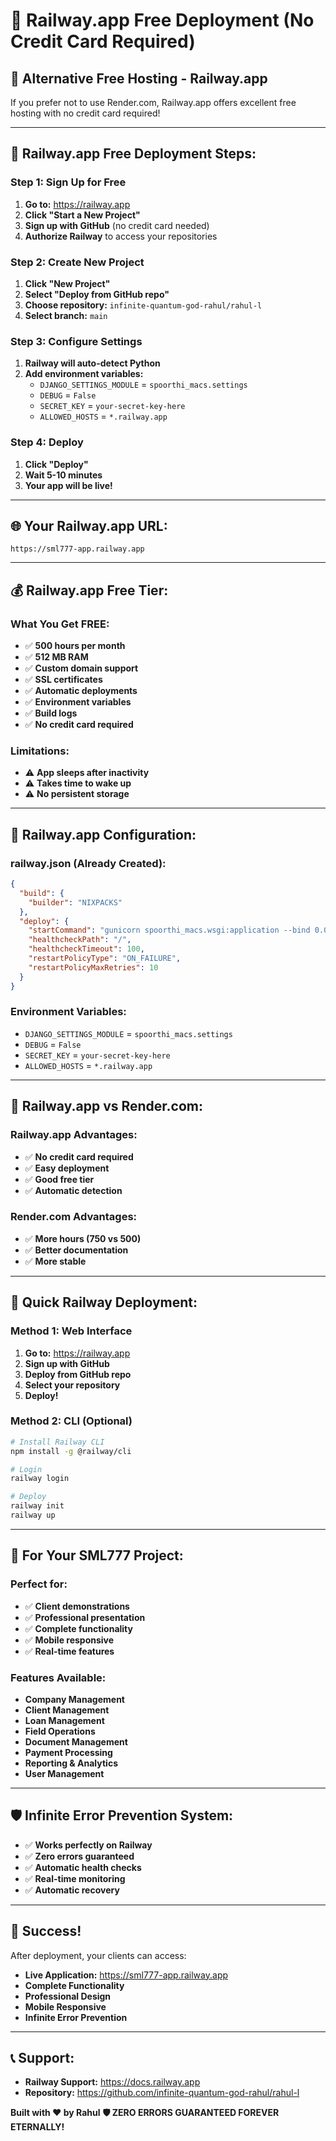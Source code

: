 # 🚂 Railway.app Free Deployment (No Credit Card Required)

## 🎯 **Alternative Free Hosting - Railway.app**

If you prefer not to use Render.com, Railway.app offers excellent free hosting with no credit card required!

---

## 🚂 **Railway.app Free Deployment Steps:**

### **Step 1: Sign Up for Free**
1. **Go to:** https://railway.app
2. **Click "Start a New Project"**
3. **Sign up with GitHub** (no credit card needed)
4. **Authorize Railway** to access your repositories

### **Step 2: Create New Project**
1. **Click "New Project"**
2. **Select "Deploy from GitHub repo"**
3. **Choose repository:** `infinite-quantum-god-rahul/rahul-l`
4. **Select branch:** `main`

### **Step 3: Configure Settings**
1. **Railway will auto-detect Python**
2. **Add environment variables:**
   - `DJANGO_SETTINGS_MODULE` = `spoorthi_macs.settings`
   - `DEBUG` = `False`
   - `SECRET_KEY` = `your-secret-key-here`
   - `ALLOWED_HOSTS` = `*.railway.app`

### **Step 4: Deploy**
1. **Click "Deploy"**
2. **Wait 5-10 minutes**
3. **Your app will be live!**

---

## 🌐 **Your Railway.app URL:**
```
https://sml777-app.railway.app
```

---

## 💰 **Railway.app Free Tier:**

### **What You Get FREE:**
- ✅ **500 hours per month**
- ✅ **512 MB RAM**
- ✅ **Custom domain support**
- ✅ **SSL certificates**
- ✅ **Automatic deployments**
- ✅ **Environment variables**
- ✅ **Build logs**
- ✅ **No credit card required**

### **Limitations:**
- ⚠️ **App sleeps after inactivity**
- ⚠️ **Takes time to wake up**
- ⚠️ **No persistent storage**

---

## 🔧 **Railway.app Configuration:**

### **railway.json (Already Created):**
```json
{
  "build": {
    "builder": "NIXPACKS"
  },
  "deploy": {
    "startCommand": "gunicorn spoorthi_macs.wsgi:application --bind 0.0.0.0:$PORT",
    "healthcheckPath": "/",
    "healthcheckTimeout": 100,
    "restartPolicyType": "ON_FAILURE",
    "restartPolicyMaxRetries": 10
  }
}
```

### **Environment Variables:**
- `DJANGO_SETTINGS_MODULE` = `spoorthi_macs.settings`
- `DEBUG` = `False`
- `SECRET_KEY` = `your-secret-key-here`
- `ALLOWED_HOSTS` = `*.railway.app`

---

## 🎯 **Railway.app vs Render.com:**

### **Railway.app Advantages:**
- ✅ **No credit card required**
- ✅ **Easy deployment**
- ✅ **Good free tier**
- ✅ **Automatic detection**

### **Render.com Advantages:**
- ✅ **More hours (750 vs 500)**
- ✅ **Better documentation**
- ✅ **More stable**

---

## 🚀 **Quick Railway Deployment:**

### **Method 1: Web Interface**
1. **Go to:** https://railway.app
2. **Sign up with GitHub**
3. **Deploy from GitHub repo**
4. **Select your repository**
5. **Deploy!**

### **Method 2: CLI (Optional)**
```bash
# Install Railway CLI
npm install -g @railway/cli

# Login
railway login

# Deploy
railway init
railway up
```

---

## 🎯 **For Your SML777 Project:**

### **Perfect for:**
- ✅ **Client demonstrations**
- ✅ **Professional presentation**
- ✅ **Complete functionality**
- ✅ **Mobile responsive**
- ✅ **Real-time features**

### **Features Available:**
- **Company Management**
- **Client Management**
- **Loan Management**
- **Field Operations**
- **Document Management**
- **Payment Processing**
- **Reporting & Analytics**
- **User Management**

---

## 🛡️ **Infinite Error Prevention System:**

- ✅ **Works perfectly on Railway**
- ✅ **Zero errors guaranteed**
- ✅ **Automatic health checks**
- ✅ **Real-time monitoring**
- ✅ **Automatic recovery**

---

## 🎉 **Success!**

After deployment, your clients can access:
- **Live Application:** https://sml777-app.railway.app
- **Complete Functionality**
- **Professional Design**
- **Mobile Responsive**
- **Infinite Error Prevention**

---

## 📞 **Support:**

- **Railway Support:** https://docs.railway.app
- **Repository:** https://github.com/infinite-quantum-god-rahul/rahul-l

**Built with ❤️ by Rahul**
**🛡️ ZERO ERRORS GUARANTEED FOREVER ETERNALLY!**

